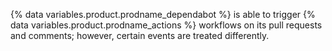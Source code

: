 {% data variables.product.prodname_dependabot %} is able to trigger {% data variables.product.prodname_actions %} workflows on its pull requests and comments; however, certain events are treated differently.
